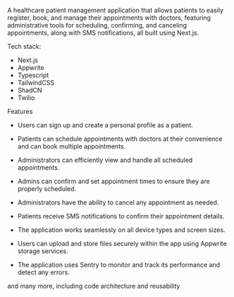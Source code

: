 A healthcare patient management application that allows patients to easily register, book, and manage their appointments with doctors, featuring administrative tools for scheduling, confirming, and canceling appointments, along with SMS notifications, all built using Next.js.

Tech stack: 
- Next.js
- Appwrite
- Typescript
- TailwindCSS
- ShadCN
- Twilio

Features

- Users can sign up and create a personal profile as a patient.

- Patients can schedule appointments with doctors at their convenience and can book multiple appointments.

- Administrators can efficiently view and handle all scheduled appointments.

- Admins can confirm and set appointment times to ensure they are properly scheduled.

- Administrators have the ability to cancel any appointment as needed.

- Patients receive SMS notifications to confirm their appointment details.

- The application works seamlessly on all device types and screen sizes.

- Users can upload and store files securely within the app using Appwrite storage services.

- The application uses Sentry to monitor and track its performance and detect any errors.

and many more, including code architecture and reusability